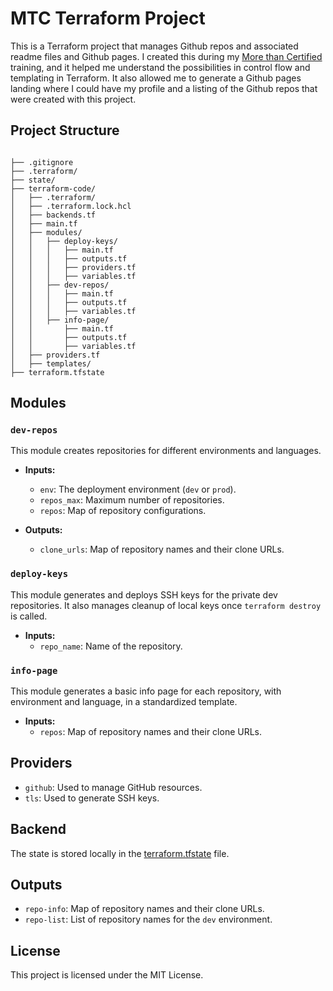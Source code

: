 # MTC Terraform Project

This is a Terraform project that manages Github repos and associated readme files and Github pages. I created this during my [More than Certified](https://morethancertified.com/course/mtc-terraform) training, and it helped me understand the possibilities in control flow and templating in Terraform. It also allowed me to generate a Github pages landing where I could have my profile and a listing of the Github repos that were created with this project.

## Project Structure

```plaintext

├── .gitignore
├── .terraform/
├── state/
├── terraform-code/
│   ├── .terraform/
│   ├── .terraform.lock.hcl
│   ├── backends.tf
│   ├── main.tf
│   ├── modules/
│   │   ├── deploy-keys/
│   │   │   ├── main.tf
│   │   │   ├── outputs.tf
│   │   │   ├── providers.tf
│   │   │   ├── variables.tf
│   │   ├── dev-repos/
│   │   │   ├── main.tf
│   │   │   ├── outputs.tf
│   │   │   ├── variables.tf
│   │   ├── info-page/
│   │       ├── main.tf
│   │       ├── outputs.tf
│   │       ├── variables.tf
│   ├── providers.tf
│   ├── templates/
├── terraform.tfstate
```

## Modules

### `dev-repos`

This module creates repositories for different environments and languages.

- **Inputs:**
  - `env`: The deployment environment (`dev` or `prod`).
  - `repos_max`: Maximum number of repositories.
  - `repos`: Map of repository configurations.

- **Outputs:**
  - `clone_urls`: Map of repository names and their clone URLs.

### `deploy-keys`

This module generates and deploys SSH keys for the private dev repositories. It also manages cleanup of local keys once ```terraform destroy``` is called.

- **Inputs:**
  - `repo_name`: Name of the repository.

### `info-page`

This module generates a basic info page for each repository, with environment and language, in a standardized template.

- **Inputs:**
  - `repos`: Map of repository names and their clone URLs.


## Providers

- `github`: Used to manage GitHub resources.
- `tls`: Used to generate SSH keys.

## Backend

The state is stored locally in the [terraform.tfstate](http://_vscodecontentref_/5) file.

## Outputs

- `repo-info`: Map of repository names and their clone URLs.
- `repo-list`: List of repository names for the `dev` environment.

## License

This project is licensed under the MIT License.